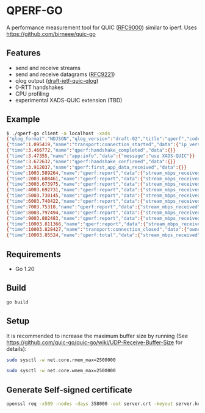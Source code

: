 # QPERF-GO

A performance measurement tool for QUIC ([RFC9000](https://datatracker.ietf.org/doc/html/rfc9000)) similar to iperf.
Uses https://github.com/birneee/quic-go

## Features

- send and receive streams
- send and receive datagrams ([RFC9221](https://datatracker.ietf.org/doc/html/rfc9221))
- qlog output ([draft-ietf-quic-qlog](https://datatracker.ietf.org/doc/draft-ietf-quic-qlog-main-schema/))
- 0-RTT handshakes
- CPU profiling
- experimental XADS-QUIC extension (TBD)

## Example
```bash
$ ./qperf-go client -a localhost -xads
{"qlog_format":"NDJSON","qlog_version":"draft-02","title":"qperf","code_version":"(devel)","trace":{"vantage_point":{"type":"client"},"common_fields":{"reference_time":1684163451590.148,"time_format":"relative"}}}
{"time":1.095419,"name":"transport:connection_started","data":{"ip_version":"ipv6","src_ip":"::","src_port":46078,"dst_ip":"127.0.0.1","dst_port":18080,"src_cid":"(empty)","dst_cid":"bcfce24fc203637c9c034a"},"group_id":"bcfce24fc203637c9c034a","ODCID":"bcfce24fc203637c9c034a"}
{"time":3.466772,"name":"qperf:handshake_completed","data":{}}
{"time":3.47355,"name":"app:info","data":{"message":"use XADS-QUIC"}}
{"time":3.672632,"name":"qperf:handshake_confirmed","data":{}}
{"time":3.912037,"name":"qperf:first_app_data_received","data":{}}
{"time":1003.589264,"name":"qperf:report","data":{"stream_mbps_received":2473.7253,"stream_bytes_received":310322430,"period":1003.5793}}
{"time":2003.608461,"name":"qperf:report","data":{"stream_mbps_received":2541.7769,"stream_bytes_received":317728224,"period":1000.0192}}
{"time":3003.673975,"name":"qperf:report","data":{"stream_mbps_received":2501.291,"stream_bytes_received":312681798,"period":1000.06537}}
{"time":4003.692731,"name":"qperf:report","data":{"stream_mbps_received":2527.6216,"stream_bytes_received":315958698,"period":1000.0189}}
{"time":5003.730145,"name":"qperf:report","data":{"stream_mbps_received":2510.7983,"stream_bytes_received":313861482,"period":1000.03723}}
{"time":6003.740422,"name":"qperf:report","data":{"stream_mbps_received":2463.1548,"stream_bytes_received":307897524,"period":1000.0104}}
{"time":7003.75318,"name":"qperf:report","data":{"stream_mbps_received":2539.1724,"stream_bytes_received":317400534,"period":1000.01263}}
{"time":8003.797494,"name":"qperf:report","data":{"stream_mbps_received":2514.4502,"stream_bytes_received":314320248,"period":1000.04443}}
{"time":9003.802483,"name":"qperf:report","data":{"stream_mbps_received":2513.501,"stream_bytes_received":314189172,"period":1000.005}}
{"time":10003.811366,"name":"qperf:report","data":{"stream_mbps_received":2480.9849,"stream_bytes_received":310125816,"period":1000.00885}}
{"time":10003.828427,"name":"transport:connection_closed","data":{"owner":"local","application_code":0,"reason":"no error"},"group_id":"bcfce24fc203637c9c034a","ODCID":"bcfce24fc203637c9c034a"}
{"time":10003.85524,"name":"qperf:total","data":{"stream_mbps_received":2506.6792,"stream_bytes_received":3134554112,"period":10003.846}}
```

## Requirements
- Go 1.20

## Build
```bash
go build
```

## Setup
It is recommended to increase the maximum buffer size by running (See https://github.com/quic-go/quic-go/wiki/UDP-Receive-Buffer-Size for details):

```bash
sudo sysctl -w net.core.rmem_max=2500000
```
```bash
sudo sysctl -w net.core.wmem_max=2500000
```
## Generate Self-signed certificate
```bash
openssl req -x509 -nodes -days 358000 -out server.crt -keyout server.key -config server.req
```
